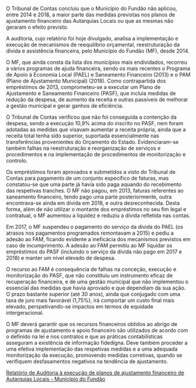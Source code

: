 O Tribunal de Contas concluiu que o Município do Fundão não aplicou, entre 2014 e 2018, a maior parte das medidas previstas nos planos de ajustamento financeiro das Autarquias Locais ou que as mesmas não geraram o efeito previsto.

A auditoria, cujo relatório foi hoje divulgado, analisa a implementação e execução de mecanismos de reequilíbrio orçamental, reestruturação da dívida e assistência financeira, pelo Município do Fundão (MF), desde 2014. 

O MF, que ainda consta da lista dos municípios mais endividados, recorreu a vários programas de ajuda financeira, sendo os mais recentes o Programa de Apoio à Economia Local (PAEL) e Saneamento Financeiro (2013) e o PAM (Plano de Ajustamento Municipal) (2018). Como contrapartida dos empréstimos de 2013, comprometeu-se a executar um Plano de Ajustamento e Saneamento Financeiro (PASF), que incluía medidas de redução da despesa, de aumento da receita e outras passíveis de melhorar a gestão municipal e gerar ganhos de eficiência. 

O Tribunal de Contas verificou que não foi conseguida a contenção da despesa, sendo a execução 10,9% acima do inscrito no PASF, nem foram adotadas as medidas que visavam aumentar a receita própria, ainda que a receita total tenha sido superior, suportada essencialmente nas transferências provenientes do Orçamento do Estado. Evidenciaram-se também falhas na reestruturação e reorganização de serviços e procedimentos e na implementação de procedimentos de monitorização e controlo.

Os empréstimos foram aprovados e submetidos a visto do Tribunal de Contas para pagamento de um conjunto específico de faturas, mas constatou-se que uma parte já havia sido paga aquando do recebimento das respetivas tranches. O MF não pagou, em 2013, faturas referentes ao saneamento financeiro, tendo pago uma parte posteriormente, outra encontrava-se ainda em dívida em 2018, e outra desreconhecida. Desta forma, além de não utilizar o montante dos empréstimos no seu fim legal e contratual, o MF aumentou a liquidez e reduziu a dívida refletida nas contas.

Em 2017, o MF suspendeu o pagamento do serviço da dívida do PAEL (os atrasos nos pagamentos programados remontavam a 2015) e pediu a adesão ao FAM, ficando evidente a ineficácia dos mecanismos previstos em caso de incumprimento. A adesão ao FAM permitiu ao MF liquidar os empréstimos do PASF (incluindo o serviço da dívida não pago em 2017 e 2018) e manter um nível elevado de despesa.

O recurso ao FAM é consequência de falhas na conceção, execução e monitorização do PASF, que não constituiu um instrumento eficaz de recuperação financeira, e de uma gestão municipal que não implementou o essencial das medidas que havia aprovado e que dependiam da sua ação. O prazo bastante superior (até 30 anos), ainda que conjugado com uma taxa de juro mais favorável (1,75%), irá comportar um custo final mais elevado, perspetivando-se impactos em termos de equidade intergeracional.

O MF deverá garantir que os recursos financeiros obtidos ao abrigo de programas de ajustamento e apoio financeiro são utilizados de acordo com o definido na lei e nos contratos e que as práticas contabilísticas asseguram a existência de informação fidedigna. Deve também proceder a uma efetiva implementação das respetivas medidas e a uma adequada monitorização da execução, promovendo medidas corretivas, quando se verifiquem desfasamentos negativos na tendência de ajustamento.


[Relatório de Auditoria à execução de planos de ajustamento financeiro de Autarquias Locais - Município do Fundão](https://www.tcontas.pt/pt-pt/ProdutosTC/Relatorios/RelatoriosAuditoria/Documents/2022/rel001-2022-2s.pdf)